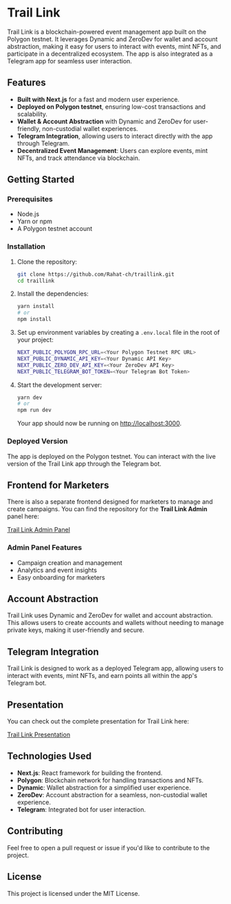 # Trail Link

Trail Link is a blockchain-powered event management app built on the Polygon testnet. It leverages Dynamic and ZeroDev for wallet and account abstraction, making it easy for users to interact with events, mint NFTs, and participate in a decentralized ecosystem. The app is also integrated as a Telegram app for seamless user interaction.

## Features

- **Built with Next.js** for a fast and modern user experience.
- **Deployed on Polygon testnet**, ensuring low-cost transactions and scalability.
- **Wallet & Account Abstraction** with Dynamic and ZeroDev for user-friendly, non-custodial wallet experiences.
- **Telegram Integration**, allowing users to interact directly with the app through Telegram.
- **Decentralized Event Management**: Users can explore events, mint NFTs, and track attendance via blockchain.

## Getting Started

### Prerequisites

- Node.js
- Yarn or npm
- A Polygon testnet account

### Installation

1. Clone the repository:

    ```bash
    git clone https://github.com/Rahat-ch/traillink.git
    cd traillink
    ```

2. Install the dependencies:

    ```bash
    yarn install
    # or
    npm install
    ```

3. Set up environment variables by creating a `.env.local` file in the root of your project:

    ```bash
    NEXT_PUBLIC_POLYGON_RPC_URL=<Your Polygon Testnet RPC URL>
    NEXT_PUBLIC_DYNAMIC_API_KEY=<Your Dynamic API Key>
    NEXT_PUBLIC_ZERO_DEV_API_KEY=<Your ZeroDev API Key>
    NEXT_PUBLIC_TELEGRAM_BOT_TOKEN=<Your Telegram Bot Token>
    ```

4. Start the development server:

    ```bash
    yarn dev
    # or
    npm run dev
    ```

   Your app should now be running on [http://localhost:3000](http://localhost:3000).

### Deployed Version

The app is deployed on the Polygon testnet. You can interact with the live version of the Trail Link app through the Telegram bot.

## Frontend for Marketers

There is also a separate frontend designed for marketers to manage and create campaigns. You can find the repository for the **Trail Link Admin** panel here:

[Trail Link Admin Panel](https://github.com/Rahat-ch/traillink_admin)

### Admin Panel Features

- Campaign creation and management
- Analytics and event insights
- Easy onboarding for marketers

## Account Abstraction

Trail Link uses Dynamic and ZeroDev for wallet and account abstraction. This allows users to create accounts and wallets without needing to manage private keys, making it user-friendly and secure.

## Telegram Integration

Trail Link is designed to work as a deployed Telegram app, allowing users to interact with events, mint NFTs, and earn points all within the app's Telegram bot.

## Presentation

You can check out the complete presentation for Trail Link here:

[Trail Link Presentation](https://www.canva.com/design/DAGUFxOA1r8/ULioPzWMgVFrLWqH9QYprQ/edit?utm_content=DAGUFxOA1r8&utm_campaign=designshare&utm_medium=link2&utm_source=sharebutton)

## Technologies Used

- **Next.js**: React framework for building the frontend.
- **Polygon**: Blockchain network for handling transactions and NFTs.
- **Dynamic**: Wallet abstraction for a simplified user experience.
- **ZeroDev**: Account abstraction for a seamless, non-custodial wallet experience.
- **Telegram**: Integrated bot for user interaction.

## Contributing

Feel free to open a pull request or issue if you'd like to contribute to the project.

## License

This project is licensed under the MIT License.
